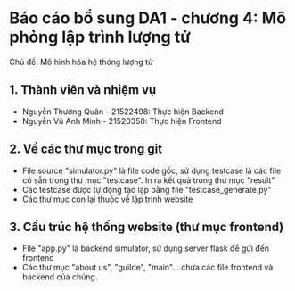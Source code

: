 <h1>Báo cáo bổ sung DA1 - chương 4: Mô phỏng lập trình lượng tử</h1>
<div>Chủ đề: Mô hình hóa hệ thóng lượng tử</div>

<h2>1. Thành viên và nhiệm vụ</h2>
<ul>
  <li>Nguyễn Thường Quân - 21522498: Thực hiện Backend</li>
  <li>Nguyễn Vũ Anh Minh - 21520350: Thực hiện Frontend</li>
</ul>

<h2>2. Về các thư mục trong git</h2>
<ul>
  <li>File source "simulator.py" là file code gốc, sử dụng testcase là các file có sẵn trong thư mục "testcase". In ra kết quả trong thư mục "result"</li>
  <li>Các testcase được tự động tạo lập bằng file "testcase_generate.py"</li>
  <li>Các thư mục còn lại thuộc về lập trinh website</li>
  
</ul>

<h2>3. Cấu trúc hệ thống website (thư mục frontend)</h2>
<ul>
  <li>File "app.py" là backend simulator, sử dụng server flask để gửi đến frontend</li>
  <li>Các thư mục "about us", "guilde", "main"... chứa các file frontend và backend của chúng.</li>
</ul>
